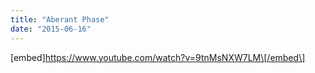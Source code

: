 ```yaml
---
title: "Aberant Phase"
date: "2015-06-16"
---
```


\[embed\]https://www.youtube.com/watch?v=9tnMsNXW7LM\[/embed\]

